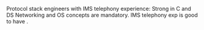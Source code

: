 Protocol stack engineers with IMS telephony experience:
Strong in C and DS
Networking and OS concepts are mandatory.
IMS telephony exp is good to have .
